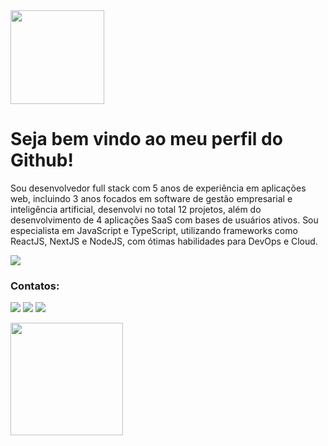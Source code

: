 <img src='http://site-diegociara.vercel.app/capa.svg' height='150px'/>

# Seja bem vindo ao meu perfil do Github!

Sou desenvolvedor full stack com 5 anos de experiência em aplicações web, incluindo 3 anos focados em software de gestão empresarial e inteligência artificial, desenvolvi no total 12 projetos, além do desenvolvimento de 4 aplicações SaaS com bases de usuários ativos. Sou especialista em JavaScript e TypeScript, utilizando frameworks como ReactJS, NextJS e NodeJS, com ótimas habilidades para DevOps e Cloud.
  <p href="https://skillicons.dev" align='start'>
    <img src="https://skillicons.dev/icons?i=typescript,js,react,nodejs,redux,nextjs,tailwind,docker,nginx,postgresql,aws,awsec2,linux,python,&theme=dark&perline=12&font=inter" />
  </p>

### Contatos:

<a href="https://www.linkedin.com/in/diegociara" target="_blank"><img loading="lazy" src="https://img.shields.io/badge/-LinkedIn-%230077B5?style=for-the-badge&logo=linkedin&logoColor=white" target="_blank"></a> 
<a href="https://api.whatsapp.com/send?phone=5581997052688" target="_blank"><img loading="lazy" src="https://img.shields.io/badge/WhatsApp-25D366?style=for-the-badge&logo=whatsapp&logoColor=white"></a> 
<a href = "mailto:diegociara.dev@gmail.com"><img loading="lazy" src="https://img.shields.io/badge/Gmail-D14836?style=for-the-badge&logo=gmail&logoColor=white" target="_blank"></a>

<img loading="lazy" height="180em" src="https://github-readme-stats.vercel.app/api/top-langs/?username=DiegoCiara&layout=compact&langs_count=7&theme=dracula"/>

